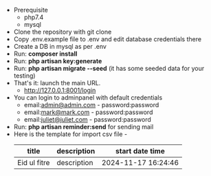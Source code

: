 - Prerequisite
    - php7.4
    - mysql 
- Clone the repository with git clone
- Copy .env.example file to .env and edit database credentials there
- Create a DB in mysql as per .env
- Run: <b>composer install</b>
- Run: <b>php artisan key:generate</b>
- Run: <b>php artisan migrate --seed</b> (it has some seeded data for your testing)
- That's it: launch the main URL.
    - http://127.0.0.1:8001/login
- You can login to adminpanel with default credentials
    - email:admin@admin.com - password:password
    - email:mark@mark.com - password:password
    - email:juliet@juliet.com - password:password
- Run: <b>php artisan reminder:send</b> for sending mail
- Here is the template for import csv file
      - <table><thead><th>title</th><th>description</th><th>start date time</th></thead><tbody><td>Eid ul fitre</td><td>description</td><td>2024-11-17 16:24:46</td></tbody></table>
